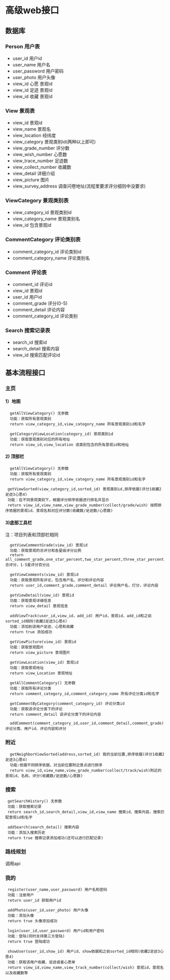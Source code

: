# 高级web接口

## 数据库
### Person 用户表
 - user_id 用户id
 - user_name 用户名
 - user_password 用户密码
 - user_photo 用户头像
 - view_id 心愿 景观id
 - view_id 足迹 景观id
 - view_id 收藏 景观id    
 

### View 景观表
 - view_id 景观id
 - view_name 景观名
 - view_location 经纬度
 - view_category 景观类别id(两种以上即可)
 - view_grade_number 评分数
 - view_wish_number 心愿数
 - view_trace_number 足迹数
 - view_collect_number 收藏数
 - view_detail 详细介绍
 - view_picture 图片
 - view_survey_address 调查问卷地址(流程里要求评分细则中没要求)
 

### ViewCategory 景观类别表
 - view_category_id 景观类别id
 - view_category_name 景观类别名
 - view_id 包含景观id
 


### CommentCategory 评论类别表
 - comment_category_id 评论类别id
 - comment_category_name 评论类别名
 


### Comment 评论表
 - comment_id 评论id
 - view_id 景观id
 - user_id 用户id
 - comment_grade 评分(0-5)
 - comment_detail 评论内容
 - comment_category_id 评论类别
 
 

### Search 搜索记录表
 - search_id 搜索id
 - search_detail 搜索内容
 - view_id 搜索匹配评论id
 



## 基本流程接口
### 主页
#### 1）地图
```
  getAllViewCategory() 无参数
  功能：获取所有景观类别
  return view_category_id,view_category_name 所有景观类别id和名字
```
```
  getCategoryViewLocation(category_id) 景观类别id  
  功能：获取景观类别对应的所有地址
  return view_id,view_location 该类别包含的所有景观id和地址 
```
#### 2) 顶部栏
```
  getAllViewCategory() 无参数
  功能：获取所有景观类别
  return view_category_id,view_category_name 所有景观类别id和名字
```
```
 getViewSorted(view_category_id,sorted_id) 景观类别id,排序依据(评分1收藏2足迹3心愿4) 
 功能：在不同景观类别下，根据评分排序依据进行排名并显示
 return view_id,view_name,view_grade_number(collect/grade/wish) 按照排序依据的景观id、景观名和对应评分数(收藏数/足迹数/心愿数)
```

#### 3)底部工具栏
注：项目列表和顶部栏相同
```
  getViewCommentGrade(view_id) 景观id
  功能：获取景观的总评分和各星级评分比例
  return all_comment_grade,one_star_percent,two_star_percent,three_star_percent,four_star_percent,five_star_percent 总评分，1-5星评分百分比
```
```
  getViewComments(view_id) 景观id
  功能：获取景观所有评论，包含用户名、评分和评论内容
  return user_id,comment_grade,comment_detail 评论用户名，打分，评论内容
```
```
  getViewDetail(view_id) 景观id
  功能：获取景观详细信息
  return view_detail 景观信息
```
```
  addViewTrack(user_id,view_id，add_id) 用户id，景观id、add_id和之前sorted_id相同(收藏2足迹3心愿4)
  功能：添加到该用户足迹、心愿和收藏
  return true 添加成功
```
```
  getViewPicture(view_id) 景观id
  功能：获取景观图片
  return view_picture 景观图片
```
```
  getViewLocation(view_id) 景观id
  功能：获取景观地址
  return view_Location 景观地址
```
```
  getAllCommentCategory() 无参数
  功能：获取所有评论分类
  return comment_category_id,comment_category_name 所有评论分类id和名字
```
```
  getCommentByCategory(comment_category_id) 评论分类id
  功能：获取该评论分类下的评论
  return comment_detail 该评论分类下的评论内容
```
```
  addComment(comment_category_id,user_id,comment_detail,comment_grade) 评论分类、用户id、评论内容和评分
```
### 附近
```
  getNeighborViewSorted(address,sorted_id) 我的当前位置,排序依据(评分1收藏2足迹3心愿4) 
  功能:依据不同排序依据，对当前位置附近景点进行排序
  return view_id,view_name,view_grade_number(collect/track/wish)附近的景观id、名称、评分(收藏数/足迹数/心愿数)
```
### 搜索
```
 getSearchHistory() 无参数
 功能：获取搜索记录
 return search_id,search_detail,view_id,view_name 搜索id、搜索内容，搜索匹配景观id和名字
```
``` 
 addSearch(search_detail) 搜索内容
 功能：添加入搜索历史
 return true 搜索记录添加成功(还可以进行匹配记录)
```
### 路线规划
调用api
### 我的
```
 register(user_name,user_password) 用户名和密码
 功能：注册用户
 return user_id 获取用户id
```
```
 addPhoto(user_id,user_photo) 用户头像
 功能：添加头像
 return true 头像添加成功
```
```
 login(user_id,user_password) 用户id和用户密码
 功能：登陆(同时支持第三方登陆)
 return true 登陆成功
```
```
 showUser(user_id,show_id) 用户id、show依据和之前sorted_id相同(收藏2足迹3心愿4)
 功能：获取该用户收藏、足迹或者心愿单
 return view_id,view_name,view_track_number(collect/wish) 景观id，景观名以及收藏数等
```









